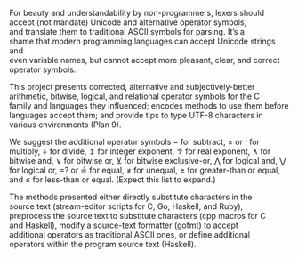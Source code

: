 For beauty and understandability by non-programmers, lexers should  
accept (not mandate) Unicode and alternative operator symbols,  
and translate them to traditional ASCII symbols for parsing.  It’s a  
shame that modern programming languages can accept Unicode strings and  
even variable names, but cannot accept more pleasant, clear, and correct  
operator symbols.  

This project presents corrected, alternative and subjectively-better  
arithmetic, bitwise, logical, and relational operator symbols for the C  
family and languages they influenced; encodes methods to use them before  
languages accept them; and provide tips to type UTF-8 characters in  
various environments (Plan 9).  

We suggest the additional operator symbols − for subtract, × or ·
for multiply, ÷ for divide, ↥ for integer exponent, ↑ for real exponent,
∧ for bitwise and, ∨ for bitwise or, ⊻ for bitwise exclusive-or, ⋀ for
logical and, ⋁ for logical or, =? or ≟ for equal, ≠ for unequal, ≥ for
greater-than or equal, and ≤ for less-than or equal.  (Expect this list
to expand.)

The methods presented either directly substitute characters in the  
source text (stream-editor scripts for C, Go, Haskell, and Ruby),  
preprocess the source text to substitute characters (cpp macros for C  
and Haskell), modify a source-text formatter (gofmt) to accept  
additional operators as traditional ASCII ones, or define additional  
operators within the program source text (Haskell).  
